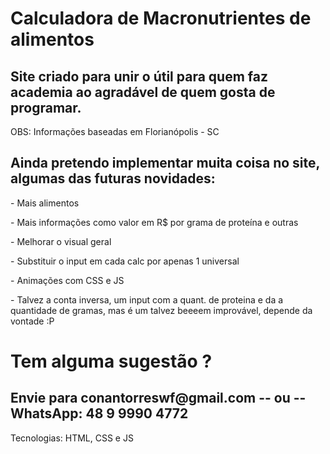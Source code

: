 <h1>Calculadora de Macronutrientes de alimentos</h1>
<h2>Site criado para unir o útil para quem faz academia ao agradável de quem gosta de programar.</h2>
<span>OBS: Informações baseadas em Florianópolis - SC</span>
<h2>Ainda pretendo implementar muita coisa no site, algumas das futuras novidades:</h2>
<p>- Mais alimentos</p>
<p>- Mais informações como valor em R$ por grama de proteína e outras</p>

<p>- Melhorar o visual geral</p>
<p>- Substituir o input em cada calc por apenas 1 universal</p>
<p>- Animações com CSS e JS<p>
<p>- Talvez a conta inversa, um input com a quant. de proteina e da a quantidade de gramas, mas é um talvez beeeem improvável, depende da vontade :P<p>
<h1>Tem alguma sugestão ? </h1>
<h2>Envie para conantorreswf@gmail.com -- ou -- WhatsApp: 48 9 9990 4772</h2>
  
<p>Tecnologias: HTML, CSS e JS</p>
